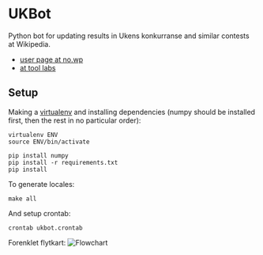 UKBot
=====

Python bot for updating results in Ukens konkurranse and similar contests at Wikipedia.
* [user page at no.wp](//no.wikipedia.org/wiki/Bruker:UKBot)
* [at tool labs](//tools.wmflabs.org/ukbot/)

Setup
-----
Making a [virtualenv](http://www.virtualenv.org/) and installing dependencies (numpy should be installed first, then the rest in no particular order):

	virtualenv ENV
	source ENV/bin/activate

	pip install numpy 
	pip install -r requirements.txt
	pip install 

To generate locales:

    make all

And setup crontab:

    crontab ukbot.crontab

Forenklet flytkart:
![Flowchart](https://github.com/danmichaelo/UKBot/raw/master/flowchart.png)


